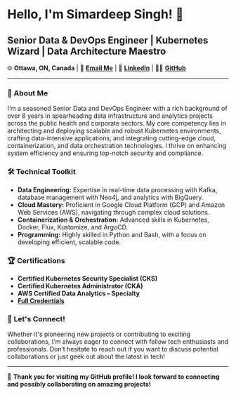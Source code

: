# Hello, I'm Simardeep Singh! 👋

## Senior Data & DevOps Engineer | Kubernetes Wizard | Data Architecture Maestro

🌐 **Ottawa, ON, Canada** | 📧 **[Email Me](mailto:simardeep.oberoi@gmail.com)** | 🔗 **[LinkedIn](http://linkedin.com/in/simardeep--singh)** | 👨‍💻 **[GitHub](http://github.com/simardeep1792)**

---

### 💼 About Me

I’m a seasoned Senior Data and DevOps Engineer with a rich background of over 8 years in spearheading data infrastructure and analytics projects across the public health and corporate sectors. My core competency lies in architecting and deploying scalable and robust Kubernetes environments, crafting data-intensive applications, and integrating cutting-edge cloud, containerization, and data orchestration technologies. I thrive on enhancing system efficiency and ensuring top-notch security and compliance.

### 🛠️ Technical Toolkit

- **Data Engineering:** Expertise in real-time data processing with Kafka, database management with Neo4j, and analytics with BigQuery.
- **Cloud Mastery:** Proficient in Google Cloud Platform (GCP) and Amazon Web Services (AWS), navigating through complex cloud solutions.
- **Containerization & Orchestration:** Advanced skills in Kubernetes, Docker, Flux, Kustomize, and ArgoCD.
- **Programming:** Highly skilled in Python and Bash, with a focus on developing efficient, scalable code.

### 🏆 Certifications

- **Certified Kubernetes Security Specialist (CKS)**
- **Certified Kubernetes Administrator (CKA)**
- **AWS Certified Data Analytics – Specialty**
- **[Full Credentials](http://credly.com/users/simardeep-singh.10dd73b3)**

### 🌟 Let's Connect!

Whether it's pioneering new projects or contributing to exciting collaborations, I'm always eager to connect with fellow tech enthusiasts and professionals. Don’t hesitate to reach out if you want to discuss potential collaborations or just geek out about the latest in tech!

---

🙏 **Thank you for visiting my GitHub profile! I look forward to connecting and possibly collaborating on amazing projects!**

